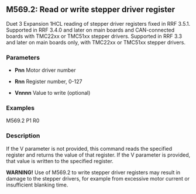## M569.2: Read or write stepper driver register

Duet 3 Expansion 1HCL reading of stepper driver registers fixed in RRF 3.5.1. Supported in RRF 3.4.0 and later on main boards and CAN-connected boards with TMC22xx or TMC51xx stepper drivers. Supported in RRF 3.3 and later on main boards only, with TMC22xx or TMC51xx stepper drivers.

### Parameters

- **Pnn** Motor driver number

- **Rnn** Register number, 0-127

- **Vnnnn** Value to write (optional)

### Examples

M569.2 P1 R0

### Description

If the V parameter is not provided, this command reads the specified register and returns the value of that register. If the V parameter is provided, that value is written to the specified register.

**WARNING!** Use of M569.2 to write stepper driver registers may result in damage to the stepper drivers, for example from excessive motor current or insufficient blanking time.

